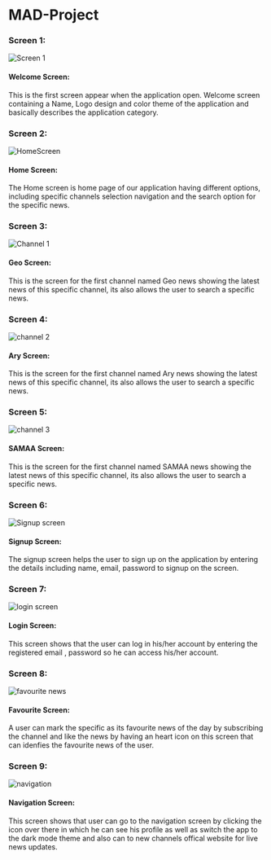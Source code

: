 # MAD-Project
### Screen 1:
![Screen 1](https://github.com/maaz-lab/MAD-Project/assets/152865626/9e609a2a-ba79-49fd-ac71-19e202d21bde)
#### Welcome Screen:
This is the first screen appear when the application open. Welcome screen containing a Name, Logo design and color theme of the application and basically describes the application category.
### Screen 2:
![HomeScreen](https://github.com/maaz-lab/MAD-Project/assets/152865626/5f8eeb7e-4809-41f1-b676-8c6cdb48cd73)
#### Home Screen:
The Home screen is home page of our application having different options, including specific channels selection navigation and the search option for the specific news.
### Screen 3:
![Channel 1](https://github.com/maaz-lab/MAD-Project/assets/152865626/5b107df2-3bf8-481c-85ec-522267feebb9)
#### Geo Screen:
This is the screen for the first channel named Geo news  showing the latest news of this specific channel, its also allows the user to search a specific news.
### Screen 4:
![channel 2](https://github.com/maaz-lab/MAD-Project/assets/152865626/ce63772a-7ec5-42af-bee2-d27609e98f25)
#### Ary Screen:
This is the screen for the first channel named Ary news  showing the latest news of this specific channel, its also allows the user to search a specific news.
### Screen 5:
![channel 3](https://github.com/maaz-lab/MAD-Project/assets/152865626/a5a22241-dd88-48a9-92a5-264f38c71530)
#### SAMAA Screen:
This is the screen for the first channel named SAMAA  news  showing the latest news of this specific channel, its also allows the user to search a specific news.
### Screen 6:
![Signup screen](https://github.com/maaz-lab/MAD-Project/assets/152865626/02b40c17-e7f0-40cd-bf34-96ce8251fe9f)
#### Signup Screen:
The signup screen helps the user to sign up on the application by entering the details including name, email, password to signup on the screen.
### Screen 7:
![login screen](https://github.com/maaz-lab/MAD-Project/assets/152865626/9677e257-611f-47eb-9b75-627c33614d04)
#### Login Screen:
This screen shows that the user can log in his/her account by entering the registered email , password so he can access his/her account.
### Screen 8:
![favourite news](https://github.com/maaz-lab/MAD-Project/assets/152865626/c511d57c-47ee-466b-9a03-8aa70e344449)
#### Favourite Screen:
A user can mark the specific as its favourite news of the day by subscribing the channel and like the news by having an heart icon on this screen that can idenfies the favourite news of the user.
### Screen 9:
![navigation](https://github.com/maaz-lab/MAD-Project/assets/152865626/4ceee097-0cb5-4a2d-a5ec-437ec82ff2cb)
#### Navigation Screen:
This screen shows that user can go to the navigation screen by clicking the icon over there in which he can see his profile as well as switch the app to the dark mode theme and also can to new channels offical website for live news updates.
